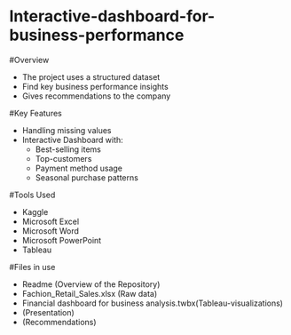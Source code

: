 # Interactive-dashboard-for-business-performance

#Overview
- The project uses a structured dataset
- Find key business performance insights
- Gives recommendations to the company

#Key Features
- Handling missing values
- Interactive Dashboard with:
    + Best-selling items
    + Top-customers
    + Payment method usage
    + Seasonal purchase patterns

#Tools Used
- Kaggle
- Microsoft Excel
- Microsoft Word
- Microsoft PowerPoint
- Tableau

#Files in use
- Readme (Overview of the Repository)
- Fachion_Retail_Sales.xlsx (Raw data)
- Financial dashboard for business analysis.twbx(Tableau-visualizations)
- (Presentation)
- (Recommendations)
